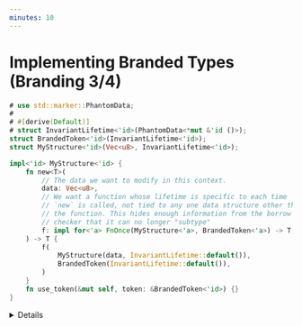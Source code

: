 ```yaml
---
minutes: 10
---
```


# Implementing Branded Types (Branding 3/4)

```rust
# use std::marker::PhantomData;
# 
# #[derive(Default)]
# struct InvariantLifetime<'id>(PhantomData<*mut &'id ()>);
struct BrandedToken<'id>(InvariantLifetime<'id>);
struct MyStructure<'id>(Vec<u8>, InvariantLifetime<'id>);

impl<'id> MyStructure<'id> {
    fn new<T>(
        // The data we want to modify in this context.
        data: Vec<u8>,
        // We want a function whose lifetime is specific to each time
        // `new` is called, not tied to any one data structure other than
        // the function. This hides enough information from the borrow
        // checker that it can no longer "subtype"
        f: impl for<'a> FnOnce(MyStructure<'a>, BrandedToken<'a>) -> T,
    ) -> T {
        f(
            MyStructure(data, InvariantLifetime::default()),
            BrandedToken(InvariantLifetime::default()),
        )
    }
    fn use_token(&mut self, token: &BrandedToken<'id>) {}
}
```

<details>

- To implement this, we'll need to use "higher-ranked trait bounds."

- Ask: Does anyone know what the `for <'a>` is for?

  Expect not much, it's "for" in the sense of "forall" from mathematics.

- The `for<'a> [trait bound that uses 'a]` binding of `'a` means the lifetime is
  "self contained."

  That is, the borrow checker's view of the function passed to
  `MyStructure::new` is limited in the sub-typing it can do.

  This limit in the borrow checker's ability to sub-type lifetimes is what lets
  us force a token to only apply to a specific variable-bound value.

</details>
